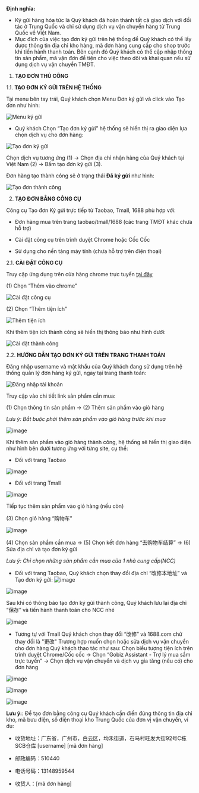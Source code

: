 **Định nghĩa:**

- Ký gửi hàng hóa tức là Quý khách đã hoàn thành tất cả giao dịch với đối tác ở Trung Quốc và chỉ sử dụng dịch vụ vận chuyển hàng từ Trung Quốc về Việt Nam.
- Mục đích của việc tạo đơn ký gửi trên hệ thống để Quý khách có thể lấy được thông tin địa chỉ kho hàng, mã đơn hàng cung cấp cho shop trước khi tiến hành thanh toán. Bên cạnh đó Quý khách có thể cập nhập thông tin sản phẩm, mã vận đơn để tiện cho việc theo dõi và khai quan nếu sử dụng dịch vụ vận chuyển TMĐT.


1. **TẠO ĐƠN THỦ CÔNG**

1.1. **TẠO ĐƠN KÝ GỬI TRÊN HỆ THỐNG**

Tại menu bên tay trái, Quý khách chọn Menu Đơn ký gửi và click vào Tạo đơn như hình:

![Menu ký gửi](https://user-images.githubusercontent.com/73226975/122727585-615d3c80-d2a1-11eb-819e-8135d6fc65ab.png)

- Quý khách Chọn “Tạo đơn ký gửi” hệ thống sẽ hiển thị ra giao diện lựa chọn dịch vụ cho đơn hàng:

![Tạo đơn ký gửi](https://user-images.githubusercontent.com/73226975/122727665-776afd00-d2a1-11eb-8882-6b4df5fab957.png)
 
Chọn dịch vụ tương ứng (1) -> Chọn địa chỉ nhận hàng của Quý khách tại Việt Nam (2) -> Bấm tạo đơn ký gửi (3).

Đơn hàng tạo thành công sẽ ở trạng thái **Đã ký gửi** như hình:

![Tạo đơn thành công](https://user-images.githubusercontent.com/73226975/122729094-fdd40e80-d2a2-11eb-92a0-6ad0408e3562.png)

 
 2. **TẠO ĐƠN BẰNG CÔNG CỤ**

Công cụ Tạo đơn Ký gửi trực tiếp từ Taobao, Tmall, 1688 phù hợp với:

- Đơn hàng mua trên trang taobao/tmall/1688 (các trang TMĐT khác chưa hỗ trợ)

- Cài đặt công cụ trên trình duyệt Chrome hoặc Cốc Cốc

- Sử dụng cho nền tảng máy tính (chưa hỗ trợ trên điện thoại)

2.1. **CÀI ĐẶT CÔNG CỤ**

Truy cập ứng dụng trên cửa hàng chrome trực tuyến [tại đây](https://chrome.google.com/webstore/search/gobiz?hl=vi)

(1) Chọn “Thêm vào chrome”

![Cài đặt công cụ](https://user-images.githubusercontent.com/73226975/122734579-68d41400-d2a8-11eb-8da4-29aa8d45f64c.png)

(2) Chọn “Thêm tiện ích”

![Thêm tiện ích](https://user-images.githubusercontent.com/73226975/122734618-725d7c00-d2a8-11eb-931e-e0394a2e5796.png)

Khi thêm tiện ích thành công sẽ hiển thị thông báo như hình dưới:

![Cài đặt thành công](https://user-images.githubusercontent.com/73226975/122734664-7b4e4d80-d2a8-11eb-9533-d69f6c4e2868.png)

2.2. **HƯỚNG DẪN TẠO ĐƠN KÝ GỬI TRÊN TRANG THANH TOÁN**

Đăng nhập username và mật khẩu của Quý khách đang sử dụng trên hệ thống quản lý đơn hàng ký gửi, ngay tại trang thanh toán:

![Đăng nhập tài khoản](https://user-images.githubusercontent.com/73226975/122735060-e009a800-d2a8-11eb-82af-b326ec660947.png)

Truy cập vào chi tiết link sản phẩm cần mua:

(1) Chọn thông tin sản phẩm -> (2) Thêm sản phẩm vào giỏ hàng

*Lưu ý: Bắt buộc phải thêm sản phẩm vào giỏ hàng trước khi mua*

![image](https://user-images.githubusercontent.com/73226975/122735292-18a98180-d2a9-11eb-9f28-f9519ef22510.png)

Khi thêm sản phẩm vào giỏ hàng thành công, hệ thống sẽ hiển thị giao diện như hình bên dưới tương ứng với từng site, cụ thể:

- Đối với trang Taobao

![image](https://user-images.githubusercontent.com/73226975/122735450-3e368b00-d2a9-11eb-9d49-5af52efa058d.png)

- Đối với trang Tmall

![image](https://user-images.githubusercontent.com/73226975/122735514-4c84a700-d2a9-11eb-8c0b-c71781373dca.png)

Tiếp tục thêm sản phẩm vào giỏ hàng (nếu còn)

(3) Chọn giỏ hàng “购物车”

![image](https://user-images.githubusercontent.com/73226975/122735885-a1c0b880-d2a9-11eb-864e-9ae15e5fbe8e.png)

(4) Chọn sản phẩm cần mua -> (5) Chọn kết đơn hàng “去购物车结算” -> (6) Sửa địa chỉ và tạo đơn ký gửi

*Lưu ý: Chỉ chọn những sản phẩm cần mua của 1 nhà cung cấp(NCC)*

- Đối với trang Taobao, Quý khách chọn thay đổi địa chỉ “改修本地址” và Tạo đơn ký gửi:
![image](https://user-images.githubusercontent.com/73226975/122738685-683d7c80-d2ac-11eb-8ea6-15d83b05a5df.png)

![image](https://user-images.githubusercontent.com/73226975/122740531-4513cc80-d2ae-11eb-9e01-93686fa5a2e9.png)

Sau khi có thông báo tạo đơn ký gửi thành công, Quý khách lưu lại địa chỉ “保存” và tiến hành thanh toán cho NCC nhé

![image](https://user-images.githubusercontent.com/73226975/122741631-54dfe080-d2af-11eb-8ab6-6cf0d8d5f9d9.png)

- Tương tự với Tmall Quý khách chọn thay đổi “改修” và 1688.com chữ thay đổi là "更改"
Trương hợp muốn chọn hoặc sửa dịch vụ vận chuyển cho đơn hàng Quý khách thao tác như sau:
Chọn biểu tượng tiện ích trên trình duyệt Chrome/Cốc cốc  -> Chọn “Gobiz Assistant - Trợ lý mua sắm trực tuyến” -> Chọn dịch vụ vận chuyển và dịch vụ gia tăng (nếu có) cho đơn hàng

![image](https://user-images.githubusercontent.com/73226975/122745397-282dc800-d2b3-11eb-8e27-f763ffc19f88.png)

![image](https://user-images.githubusercontent.com/73226975/122745413-2cf27c00-d2b3-11eb-990a-c39255197b5c.png)

![image](https://user-images.githubusercontent.com/73226975/122736227-00863200-d2aa-11eb-94b7-22787a3ce200.png)

**Lưu ý:**: Để tạo đơn bằng công cụ Quý khách cần điền đúng thông tin địa chỉ kho, mã bưu điện, số điện thoại kho Trung Quốc của đơn vị vận chuyển, ví dụ:

- 收货地址：广东省，广州市，白云区，均禾街道，石马村旺发大街92号C栋SCB仓库 [username] [mã đơn hàng] 

- 邮政编码：510440

- 电话号码：13148959544

- 收货人：[mã đơn hàng] 
